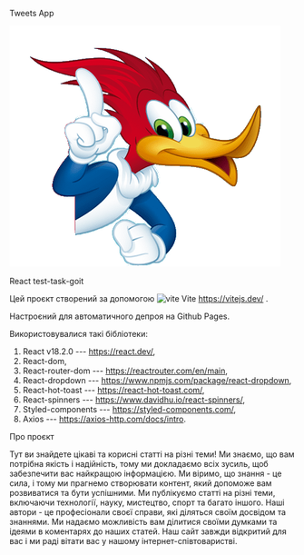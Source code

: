 Tweets App

![image](./src/image/woody.png)

React test-task-goit

Цей проєкт створений за допомогою ![vite](./public.vite.svg) Vite
https://vitejs.dev/ .

Настроєний для автоматичного депроя на Github Pages.

Використовувалися такі бібліотеки:

1. React v18.2.0 --- https://react.dev/,
2. React-dom,
3. React-router-dom --- https://reactrouter.com/en/main,
4. React-dropdown --- https://www.npmjs.com/package/react-dropdown,
5. React-hot-toast --- https://react-hot-toast.com/,
6. React-spinners --- https://www.davidhu.io/react-spinners/,
7. Styled-components --- https://styled-components.com/,
8. Axios --- https://axios-http.com/docs/intro.


Про проєкт 

Тут ви знайдете цікаві та корисні статті на
різні теми! Ми знаємо, що вам потрібна якість і надійність, тому ми докладаємо
всіх зусиль, щоб забезпечити вас найкращою інформацією. Ми віримо, що знання -
це сила, і тому ми прагнемо створювати контент, який допоможе вам розвиватися та
бути успішними. Ми публікуємо статті на різні теми, включаючи технології, науку,
мистецтво, спорт та багато іншого. Наші автори - це професіонали своєї справи,
які діляться своїм досвідом та знаннями. Ми надаємо можливість вам ділитися
своїми думками та ідеями в коментарях до наших статей. Наш сайт завжди відкритий
для вас і ми раді вітати вас у нашому інтернет-співтоваристві.
